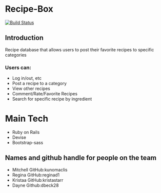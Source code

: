 # Recipe-Box

[![Build Status](https://travis-ci.org/kunomaclis/Recipe-Box.svg?branch=master)](https://travis-ci.org/kunomaclis/Recipe-Box)


## Introduction
Recipe database that allows users to post their favorite recipes to specific categories

### Users can:
* Log in/out, etc
* Post a recipe to a category
* View other recipes 
* Comment/Rate/Favorite Recipes
* Search for specific recipe by ingredient 

# Main Tech
- Ruby on Rails
- Devise
- Bootstrap-sass


## Names and github handle for people on the team
- Mitchell     GitHub:kunomaclis
- Regina       GitHub:reginad1
- Kristaa      GitHub:kristastarr
- Dayne        Github:dbeck28
